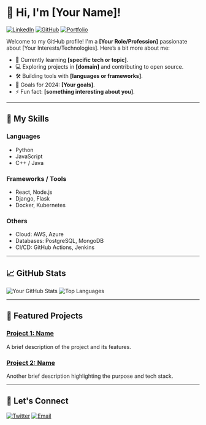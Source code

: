 # 👋 Hi, I'm [Your Name]!

[![LinkedIn](https://img.shields.io/badge/-LinkedIn-blue?style=flat&logo=Linkedin&logoColor=white&link=https://linkedin.com/in/yourprofile)](https://linkedin.com/in/yourprofile)
[![GitHub](https://img.shields.io/badge/-GitHub-black?style=flat&logo=github&logoColor=white&link=https://github.com/madao-cc)](https://github.com/madao-cc)
[![Portfolio](https://img.shields.io/badge/-Portfolio-green?style=flat&logo=portfolio&logoColor=white&link=https://yourportfolio.com)](https://yourportfolio.com)

Welcome to my GitHub profile! I'm a **[Your Role/Profession]** passionate about [Your Interests/Technologies]. Here’s a bit more about me:

- 🌱 Currently learning **[specific tech or topic]**.
- 💻 Exploring projects in **[domain]** and contributing to open source.
- 🛠️ Building tools with **[languages or frameworks]**.
- 🎯 Goals for 2024: **[Your goals]**.
- ⚡ Fun fact: **[something interesting about you]**.

---

## 🚀 My Skills

### Languages
- Python
- JavaScript
- C++ / Java

### Frameworks / Tools
- React, Node.js
- Django, Flask
- Docker, Kubernetes

### Others
- Cloud: AWS, Azure
- Databases: PostgreSQL, MongoDB
- CI/CD: GitHub Actions, Jenkins

---

## 📈 GitHub Stats

![Your GitHub Stats](https://github-readme-stats.vercel.app/api?username=madao-cc&show_icons=true&theme=radical)
![Top Languages](https://github-readme-stats.vercel.app/api/top-langs/?username=madao-cc&layout=compact&theme=radical)

---

## 🌟 Featured Projects

### [Project 1: Name](https://github.com/yourusername/project1)
A brief description of the project and its features.

### [Project 2: Name](https://github.com/yourusername/project2)
Another brief description highlighting the purpose and tech stack.

---

## 🤝 Let's Connect

[![Twitter](https://img.shields.io/badge/-Twitter-blue?style=flat&logo=twitter&logoColor=white)](https://twitter.com/yourusername)
[![Email](https://img.shields.io/badge/-Email-green?style=flat&logo=gmail&logoColor=white)](mailto:miguelafcdc@gmail.com)

